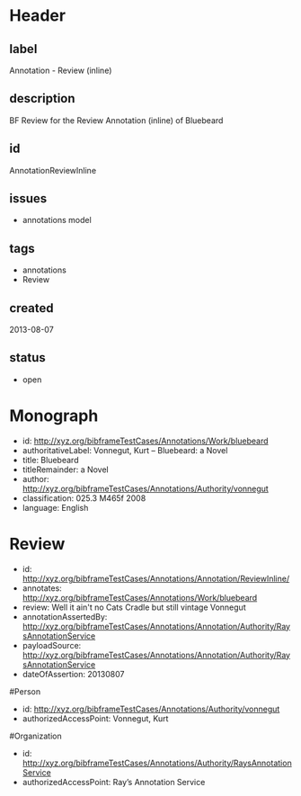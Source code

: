 # Header

## label

Annotation -  Review (inline) 

## description

BF Review for the Review Annotation (inline) of Bluebeard

## id

AnnotationReviewInline

## issues

* annotations model


## tags

* annotations
* Review

## created

2013-08-07

## status

* open


# Monograph 

* id: <http://xyz.org/bibframeTestCases/Annotations/Work/bluebeard>
* authoritativeLabel: Vonnegut, Kurt – Bluebeard: a Novel
* title: Bluebeard
* titleRemainder: a Novel
* author: <http://xyz.org/bibframeTestCases/Annotations/Authority/vonnegut>
* classification: 025.3 M465f 2008
* language: English

# Review

* id: <http://xyz.org/bibframeTestCases/Annotations/Annotation/ReviewInline/>
* annotates: <http://xyz.org/bibframeTestCases/Annotations/Work/bluebeard>
* review:   Well it ain't no Cats Cradle but still vintage Vonnegut
* annotationAssertedBy:  <http://xyz.org/bibframeTestCases/Annotations/Annotation/Authority/RaysAnnotationService>
* payloadSource:   <http://xyz.org/bibframeTestCases/Annotations/Annotation/Authority/RaysAnnotationService>
* dateOfAssertion: 20130807


#Person
* id: <http://xyz.org/bibframeTestCases/Annotations/Authority/vonnegut>
* authorizedAccessPoint: Vonnegut, Kurt



#Organization
* id: <http://xyz.org/bibframeTestCases/Annotations/Authority/RaysAnnotationService>
* authorizedAccessPoint: Ray’s Annotation Service


